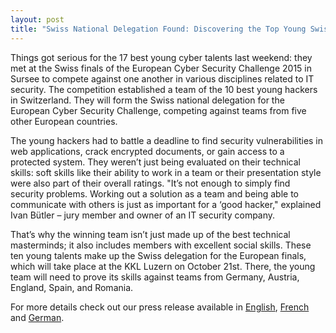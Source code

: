 ```yaml
---
layout: post
title: "Swiss National Delegation Found: Discovering the Top Young Swiss Master Hackers"
---
```


<!-- preview_img -->
Things got serious for the 17 best young cyber talents last weekend: they met at the Swiss
finals of the European Cyber Security Challenge 2015 in Sursee to compete against one another
in various disciplines related to IT security. The competition established a team of the
10 best young hackers in Switzerland. They will form the Swiss national delegation for the
European Cyber Security Challenge, competing against teams 
from five other European countries.

The young hackers had to battle a deadline to find security vulnerabilities in web applications, 
crack encrypted documents, or gain access to a protected system. They weren’t just being evaluated
on their technical skills: soft skills like their ability to work in a team or their presentation
style were also part of their overall ratings. "It’s not enough to simply find security problems.
Working out a solution as a team and being able to communicate with others is just as important
for a ‘good hacker," explained Ivan Bütler – jury member and owner of an IT security company.
 
That’s why the winning team isn’t just made up of the best technical masterminds; it also
includes members with excellent social skills. These ten young talents make up the Swiss delegation
for the European finals, which will take place at the KKL Luzern on October 21st. There, the young
team will need to prove its skills against teams from Germany, Austria, England, Spain, and Romania.

For more details check out our press release available in <a href="/res/press/MM-CH-Final-en.pdf">English</a>, <a href="/res/press/MM-CH-Final-fr.pdf">French</a> and <a href="/res/press/MM-CH-Final-de.pdf">German</a>. 


